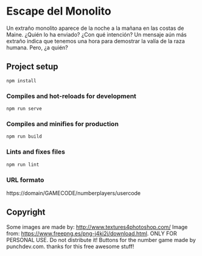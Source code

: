 # Escape del Monolito

Un extraño monolito aparece de la noche a la mañana en las costas de Maine. ¿Quién lo ha enviado? ¿Con qué intención? Un mensaje aún más extraño indica que tenemos una hora para demostrar la valía de la raza humana. Pero, ¿a quién?


## Project setup
```
npm install
```

### Compiles and hot-reloads for development
```
npm run serve
```

### Compiles and minifies for production
```
npm run build
```

### Lints and fixes files
```
npm run lint
```

### URL formato

https://domain/GAMECODE/numberplayers/usercode

## Copyright

Some images are made by: http://www.textures4photoshop.com/
Image from: https://www.freepng.es/png-j4ki2j/download.html. ONLY FOR PERSONAL USE. Do not distribute it!
Buttons for the number game made by punchdev.com. thanks for this free awesome stuff!
